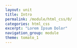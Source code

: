 ```yaml
---
layout: unit
title: Intro
permalink: /module/html_css/0/
categories: html_css
excerpt: "Lorem Ipsum Dolor"
navigation_group: module
theme: tomato_1
---
```

